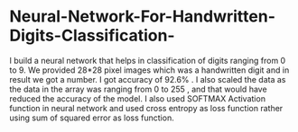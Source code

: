 # Neural-Network-For-Handwritten-Digits-Classification-
I build a neural network that helps in classification of digits ranging from 0 to 9. We provided 28*28 pixel images which was a handwritten digit and in result we got a number. I got accuracy of 92.6% . I also scaled the data as the data in the array was ranging from 0 to 255 , and that would have reduced the accuracy of the model. I also used SOFTMAX Activation function in neural network and used cross entropy as loss function rather using sum of squared error as loss function.
